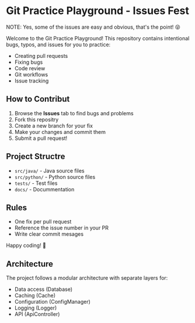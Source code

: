 # Git Practice Playground - Issues Fest

NOTE: Yes, some of the issues are easy and obvious, that's the point! 😝

Welcome to the Git Practice Playground! This repository contains intentional bugs, typos, and issues for you to practice:

- Creating pull requests
- Fixing bugs
- Code review
- Git workflows
- Issue tracking

## How to Contribut

1. Browse the **Issues** tab to find bugs and problems
2. Fork this repositry
3. Create a new branch for your fix
4. Make your changes and commit them
5. Submit a pull request!

## Project Structre

- `src/java/` - Java source files
- `src/python/` - Python source files
- `tests/` - Test files
- `docs/` - Docummentation

## Rules

- One fix per pull request
- Reference the issue number in your PR
- Write clear commit mesages

Happy coding! 🚀

## Architecture

The project follows a modular architecture with separate layers for:

- Data access (Database)
- Caching (Cache)
- Configuration (ConfigManager)
- Logging (Logger)
- API (ApiController)

